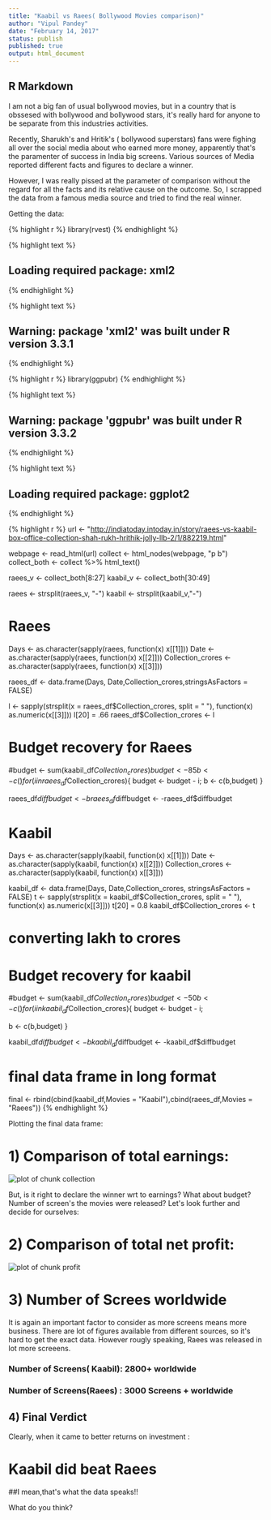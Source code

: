 ```yaml
---
title: "Kaabil vs Raees( Bollywood Movies comparison)"
author: "Vipul Pandey"
date: "February 14, 2017"
status: publish
published: true
output: html_document
---
```

 

 
## R Markdown
 
I am not a big fan of usual bollywood movies, but in a country that is obssesed with bollywood and bollywood stars, it's really hard for anyone to be separate from this industries activities.
 
Recently, Sharukh's and Hritik's ( bollywood superstars) fans were fighing all over the social media about who earned more money, apparently that's the paramenter of success in India big screens. Various sources of Media reported different facts and figures to declare a winner.
 
However, I was really pissed at the parameter of comparison without the regard for all the facts and its relative cause on the outcome. So, I scrapped the data  from a famous media source and tried to find the real winner.
 
Getting the data:

{% highlight r %}
library(rvest)
{% endhighlight %}



{% highlight text %}
## Loading required package: xml2
{% endhighlight %}



{% highlight text %}
## Warning: package 'xml2' was built under R version 3.3.1
{% endhighlight %}



{% highlight r %}
library(ggpubr)
{% endhighlight %}



{% highlight text %}
## Warning: package 'ggpubr' was built under R version 3.3.2
{% endhighlight %}



{% highlight text %}
## Loading required package: ggplot2
{% endhighlight %}



{% highlight r %}
url <- "http://indiatoday.intoday.in/story/raees-vs-kaabil-box-office-collection-shah-rukh-hrithik-jolly-llb-2/1/882219.html"
 
webpage <- read_html(url)
collect <- html_nodes(webpage, "p b")
collect_both <- collect %>% html_text()
 
 
raees_v <- collect_both[8:27]
kaabil_v <- collect_both[30:49]
 
raees <- strsplit(raees_v, "-")
kaabil <- strsplit(kaabil_v,"-")
# Raees 
Days <- as.character(sapply(raees, function(x) x[[1]]))
Date <- as.character(sapply(raees, function(x) x[[2]]))
Collection_crores <- as.character(sapply(raees, function(x) x[[3]]))
 
raees_df <- data.frame(Days, Date,Collection_crores,stringsAsFactors = FALSE)
 
l <- sapply(strsplit(x = raees_df$Collection_crores, split = " "), function(x) as.numeric(x[[3]]))
l[20] = .66
raees_df$Collection_crores <- l
 
# Budget recovery for Raees
#budget <- sum(kaabil_df$Collection_crores)
budget <- 85
b <- c()
for (i in raees_df$Collection_crores){
  budget <- budget - i;
  b <- c(b,budget)
}
 
raees_df$diffbudget <- b
raees_df$diffbudget <- -raees_df$diffbudget
 
# Kaabil 
 
 
Days <- as.character(sapply(kaabil, function(x) x[[1]]))
Date <- as.character(sapply(kaabil, function(x) x[[2]]))
Collection_crores <- as.character(sapply(kaabil, function(x) x[[3]]))
 
kaabil_df <- data.frame(Days, Date,Collection_crores, stringsAsFactors = FALSE)
t <- sapply(strsplit(x = kaabil_df$Collection_crores, split = " "), function(x) as.numeric(x[[3]]))
t[20] = 0.8
kaabil_df$Collection_crores <- t
# converting lakh to crores
 
# Budget recovery for kaabil
#budget <- sum(kaabil_df$Collection_crores)
budget <- 50
b <- c()
for (i in kaabil_df$Collection_crores){
  budget <- budget - i; 
  
  b <- c(b,budget)
  }
 
kaabil_df$diffbudget <- b
kaabil_df$diffbudget <- -kaabil_df$diffbudget
 
# final data frame in long format
final <- rbind(cbind(kaabil_df,Movies = "Kaabil"),cbind(raees_df,Movies = "Raees"))
{% endhighlight %}
 
Plotting the final data frame:
 
# 1) Comparison of total earnings:
![plot of chunk collection](/figures/collection-1.png)
 
But, is it right to declare the winner wrt to earnings? What about budget? Number of screen's the movies were released?
Let's look further and decide for ourselves:
 
# 2) Comparison of total net profit:
![plot of chunk profit](/figures/profit-1.png)
 
 
# 3) Number of Screes worldwide
 
It is again an important factor to consider as more screens means more business. There are lot of figures available from different sources, so it's hard to get the exact data. However rougly speaking, Raees was released in lot more screeens.
 
### Number of Screens( Kaabil): 2800+ worldwide
### Number of Screens(Raees) : 3000 Screens + worldwide
 
## 4) Final Verdict
 
Clearly, when it came to better returns on investment :
 
# Kaabil did beat Raees
 
##I mean,that's what the data speaks!!
 
What do you think?

